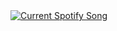 <a href="https://github.com/tthn0/Spotify-Readme">
  <img src="https://3ke-readme.vercel.app/api?theme=dark" alt="Current Spotify Song">
</a>
